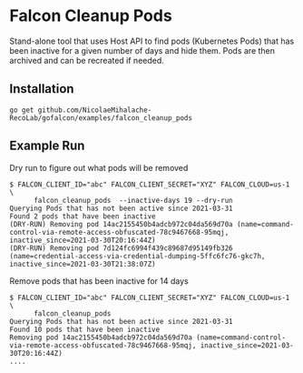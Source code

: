 # Falcon Cleanup Pods

Stand-alone tool that uses Host API to find pods (Kubernetes Pods) that has been inactive for a given number of days and hide them. Pods are then archived and can be recreated if needed.

## Installation

```
go get github.com/NicolaeMihalache-RecoLab/gofalcon/examples/falcon_cleanup_pods
```

## Example Run

Dry run to figure out what pods will be removed
```
$ FALCON_CLIENT_ID="abc" FALCON_CLIENT_SECRET="XYZ" FALCON_CLOUD=us-1 \
      falcon_cleanup_pods  --inactive-days 19 --dry-run
Querying Pods that has not been active since 2021-03-31
Found 2 pods that have been inactive
(DRY-RUN) Removing pod 14ac2155450b4adcb972c04da569d70a (name=command-control-via-remote-access-obfuscated-78c9467668-95mqj, inactive_since=2021-03-30T20:16:44Z)
(DRY-RUN) Removing pod 7d124fc6994f439c89687d95149fb326 (name=credential-access-via-credential-dumping-5ffc6fc76-gkc7h, inactive_since=2021-03-30T21:38:07Z)
```

Remove pods that has been inactive for 14 days
```
$ FALCON_CLIENT_ID="abc" FALCON_CLIENT_SECRET="XYZ" FALCON_CLOUD=us-1 \
      falcon_cleanup_pods
Querying Pods that has not been active since 2021-03-31
Found 10 pods that have been inactive
Removing pod 14ac2155450b4adcb972c04da569d70a (name=command-control-via-remote-access-obfuscated-78c9467668-95mqj, inactive_since=2021-03-30T20:16:44Z)
....
```
